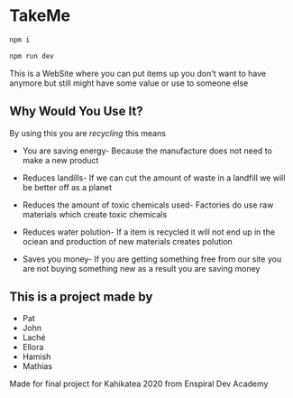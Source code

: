 # TakeMe

```sh
npm i
```

```sh
npm run dev
```


This is a WebSite where you can put items up you don't want to have anymore but still might have some value or use to someone else

## Why Would You Use It?

By using this you are *recycling* this means 

* You are saving energy- Because the manufacture does not need to make a new product

* Reduces landills- If we can cut the amount of waste in a landfill we will be better off as a planet

* Reduces the amount of toxic chemicals used- Factories do use raw materials which create toxic chemicals

* Reduces water polution- If a item is recycled it will not end up in the ociean and production of new materials creates polution

* Saves you money- If you are getting something free from our site you are not buying something new as a result you are saving money

## This is a project made by 

* Pat
* John
* Laché
* Ellora
* Hamish
* Mathias

Made for final project for Kahikatea 2020 from Enspiral Dev Academy
